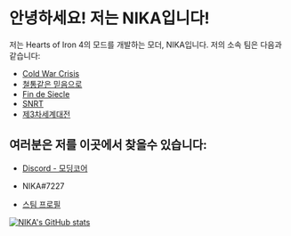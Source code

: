 # 안녕하세요! 저는 NIKA입니다!

저는 Hearts of Iron 4의 모드를 개발하는 모더, NIKA입니다. 저의 소속 팀은 다음과 같습니다:

* [Cold War Crisis](https://github.com/orgs/Cold-War-Crisis/dashboard)
* [철통같은 믿음으로](https://github.com/orgs/Faith-in-Steel/dashboard)
* [Fin de Siecle](https://github.com/orgs/Fin-de-Siecle/dashboard)
* [SNRT](https://github.com/orgs/Schneitrassvet/dashboard)
* [제3차세계대전](https://github.com/orgs/World-War-III/dashboard)

## 여러분은 저를 이곳에서 찾을수 있습니다:
 
* [Discord - 모딩코어](https://discord.gg/dy9Ezcs)

* NIKA#7227

* [스팀 프로필](https://steamcommunity.com/id/qwqwqw82115/)

[![NIKA's GitHub stats](https://github-readme-stats.vercel.app/api?username=gyhs&theme=radical)](https://github.com/anuraghazra/github-readme-stats)

